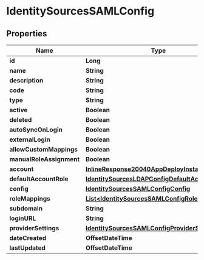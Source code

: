 

# IdentitySourcesSAMLConfig

## Properties

Name | Type | Description | Notes
------------ | ------------- | ------------- | -------------
**id** | **Long** |  |  [optional]
**name** | **String** |  |  [optional]
**description** | **String** |  |  [optional]
**code** | **String** |  |  [optional]
**type** | **String** |  |  [optional]
**active** | **Boolean** |  |  [optional]
**deleted** | **Boolean** |  |  [optional]
**autoSyncOnLogin** | **Boolean** |  |  [optional]
**externalLogin** | **Boolean** |  |  [optional]
**allowCustomMappings** | **Boolean** |  |  [optional]
**manualRoleAssignment** | **Boolean** |  |  [optional]
**account** | [**InlineResponse20040AppDeployInstance**](InlineResponse20040AppDeployInstance.md) |  |  [optional]
**defaultAccountRole** | [**IdentitySourcesLDAPConfigDefaultAccountRole**](IdentitySourcesLDAPConfigDefaultAccountRole.md) |  |  [optional]
**config** | [**IdentitySourcesSAMLConfigConfig**](IdentitySourcesSAMLConfigConfig.md) |  |  [optional]
**roleMappings** | [**List&lt;IdentitySourcesSAMLConfigRoleMappings&gt;**](IdentitySourcesSAMLConfigRoleMappings.md) |  |  [optional]
**subdomain** | **String** |  |  [optional]
**loginURL** | **String** |  |  [optional]
**providerSettings** | [**IdentitySourcesSAMLConfigProviderSettings**](IdentitySourcesSAMLConfigProviderSettings.md) |  |  [optional]
**dateCreated** | **OffsetDateTime** |  |  [optional]
**lastUpdated** | **OffsetDateTime** |  |  [optional]



